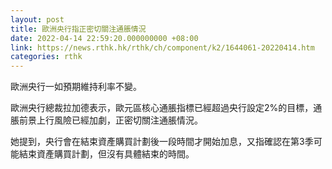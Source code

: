 ```yaml
---
layout: post
title: 歐洲央行指正密切關注通脹情況
date: 2022-04-14 22:59:20.000000000 +08:00
link: https://news.rthk.hk/rthk/ch/component/k2/1644061-20220414.htm
categories: rthk
---
```


歐洲央行一如預期維持利率不變。

歐洲央行總裁拉加德表示，歐元區核心通脹指標已經超過央行設定2%的目標，通脹前景上行風險已經加劇，正密切關注通脹情況。

她提到，央行會在結束資產購買計劃後一段時間才開始加息，又指確認在第3季可能結束資產購買計劃，但沒有具體結束的時間。
